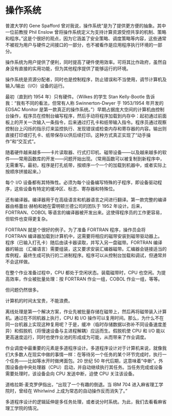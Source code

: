 # 操作系统

普渡大学的 Gene Spafford 曾对我说，操作系统“是为了提供更方便的抽象。其中一位前教授 Phil Enslow 曾将操作系统定义为支持计算资源受控共享的机制、策略和程序。”这是个很好的观点，因为它涵盖了安全策略、调度策略等内容，这些通常不被视为用户与硬件之间接口的一部分，也不被看作是应用程序执行环境的一部分。

操作系统为用户提供了便利，同时提高了硬件使用效率。可将其比作政府，虽然自身没有直接的实用功能，但为其他程序提供了能够运行的环境。

操作系统是资源分配者，同时也是控制程序，防止错误和不当使用，调节计算机及输入/输出（I/O）设备的运行。

最初（直到约 1954 年）只有硬件。（Wilkes 的学生 Stan Kelly-Bootle 告诉我：“我有不同的看法，但常有人称 Swinnerton-Dwyer 于 1953/1954 年开发的 EDSAC Monitor 是第一款真正的操作系统。”）早期占据庞大空间的计算机由控制台操作，程序员在控制台编写程序，然后手动将程序加载到内存中：起初通过前面板上的开关一次输入一条指令，后来通过打孔卡和纸带输入指令。程序员通过观察控制台上闪烁的指示灯来监控执行、发现错误或检查内存和寄存器的内容。输出则直接打印或打孔卡、纸带保存以供后续打印。这种方式真正实现了“动手操作”和“交互式”。

随着硬件越来越多——卡片读取器、行式打印机、磁带设备——以及越来越多的软件——常用函数库的开发——问题开始出现。（常用函数可以被复制到新程序中，无需重写。最初，程序是打孔纸带，按顺序一个一个的加载到机器中，或者实际上按顺序拼接起来。）

每个 I/O 设备都有其特殊性。必须为每个设备编写特殊的子程序，即设备驱动程序，这些设备有特定的缓冲区、标志、寄存器和特殊位。

还有编译器。编译器用于在高级语言和机器语言之间进行翻译。第一款完整的编译器由格蕾丝·赫柏和她在雷明顿兰德公司的团队于 1952 年设计。后来，FORTRAN、COBOL 等语言的编译器被开发出来。这使得程序员的工作更容易，但软件也变得更复杂。

FORTRAN 就是个很好的例子。为了准备 FORTRAN 程序，操作员会将 FORTRAN 编译器加载到计算机中，这需要将相应的磁带安装到磁带驱动器上。程序（已输入打孔卡）随后由读卡器读取，并写入另一盘磁带。FORTRAN 编译器的输出（汇编语言）需要组装，这又要求安装汇编器磁带。汇编器会链接适当的库例程，最终生成可执行的二进制程序。程序可以从控制台加载和调试，但通常并不会这样做。

在整个作业准备过程中，CPU 都处于空闲状态。装载磁带时，CPU 也空闲。为提高效率，作业被批量处理：按 FORTRAN 作业一组，COBOL 作业一组，等等。

但问题仍然很多。

计算机的时间太宝贵，不能浪费。

离线处理是第一个解决方案，作业先被批量存储在磁带上，然后再将磁带装入计算机。通过在不同机器上执行，CPU 和 I/O 操作可以复用时间。那么，为什么不在同一台机器上实现这种复用呢？于是，缓冲（临时存储数据以弥补不同设备速度差异）和假脱机（将慢速设备与主进程解耦）应运而生。假脱机使 CPU 和 I/O 能以更高速度运行，同时也使作业池的形成成为可能，从而带来了作业调度。

作业调度中最重要的元素是多道程序设计。多道程序设计对于计算机来说，就像我们大多数人在现实中做的事情一样：在等待另一个任务的某个环节完成时，执行一个任务——比如等水开时做烤面包。20 世纪 50 年代后期，这意味着“中断”。外围设备由中央处理器（CPU）启动，并自动继续执行其任务。当任务完成或设备需要处理时，该设备会向 CPU 发送中断，迫使 CPU 关注该设备。

道格拉斯·麦克罗伊指出，“出现了一个有趣的倒退。当 IBM 704 进入麻省理工学院时，曾经在 Whirlwind 上成为常态的自动操作反而消失了。”

多道程序设计的逻辑延伸是多任务处理，或者说分时系统。为此，我们去看看麻省理工学院的情况。
